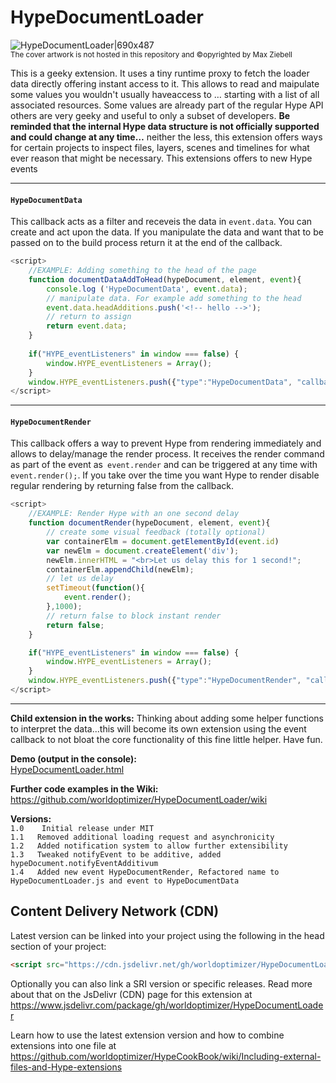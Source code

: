 # HypeDocumentLoader
![HypeDocumentLoader|690x487](https://playground.maxziebell.de/Hype/DocumentLoader/HypeDocumentLoader.jpg?v2)   
<sup>The cover artwork is not hosted in this repository and &copy;opyrighted by Max Ziebell</sup>

This is a geeky extension. It uses a tiny runtime proxy to fetch the loader data directly offering instant access to it. This allows to read and maipulate some values you wouldn't usually haveaccess to … starting with a list of all associated resources. Some values are already part of the regular Hype API others are very geeky and useful to only a subset of developers. **Be reminded that the internal Hype data structure is not officially supported and could change at any time…** neither the less, this extension offers ways for certain projects to inspect files, layers, scenes and timelines for what ever reason that might be necessary. This extensions offers to new Hype events

---

#### `HypeDocumentData`
This callback acts as a filter and receveis the data in `event.data`. You can create and act upon the data. If you manipulate the data and want that to be passed on to the build process return it at the end of the callback.
```javascript
<script>	
	//EXAMPLE: Adding something to the head of the page
	function documentDataAddToHead(hypeDocument, element, event){
		console.log ('HypeDocumentData', event.data);
		// manipulate data. For example add something to the head 
		event.data.headAdditions.push('<!-- hello -->');
		// return to assign
		return event.data;
	}
	
	if("HYPE_eventListeners" in window === false) { 
		window.HYPE_eventListeners = Array();
	}
	window.HYPE_eventListeners.push({"type":"HypeDocumentData", "callback":documentDataAddToHead});
</script>
```

---

#### `HypeDocumentRender`
This callback offers a way to prevent Hype from rendering immediately and allows to delay/manage the render process. It receives the render command as part of the event as` event.render` and can be triggered at any time with `event.render();`. If you take over the time you want Hype to render disable regular rendering by returning false from the callback.
```javascript
<script>	
	//EXAMPLE: Render Hype with an one second delay
	function documentRender(hypeDocument, element, event){
		// create some visual feedback (totally optional)
		var containerElm = document.getElementById(event.id)
		var newElm = document.createElement('div');
		newElm.innerHTML = "<br>Let us delay this for 1 second!";
		containerElm.appendChild(newElm);
		// let us delay
		setTimeout(function(){
			event.render();
		},1000);
		// return false to block instant render
		return false;
	}

	if("HYPE_eventListeners" in window === false) { 
		window.HYPE_eventListeners = Array();
	}
	window.HYPE_eventListeners.push({"type":"HypeDocumentRender", "callback":documentRender});
</script>
```

---

**Child extension in the works:** Thinking about adding some helper functions to interpret the data...this will become its own extension using the event callback to not bloat the core functionality of this fine little helper. Have fun.

**Demo (output in the console):**  
[HypeDocumentLoader.html](https://playground.maxziebell.de/Hype/DocumentLoader/HypeDocumentLoader.html)

**Further code examples in the Wiki:**  
https://github.com/worldoptimizer/HypeDocumentLoader/wiki

**Versions:**\
`1.0	Initial release under MIT`  
`1.1   Removed additional loading request and asynchronicity`  
`1.2   Added notification system to allow further extensibility`  
`1.3   Tweaked notifyEvent to be additive, added hypeDocument.notifyEventAdditivum`  
`1.4   Added new event HypeDocumentRender, Refactored name to HypeDocumentLoader.js and event to HypeDocumentData`

Content Delivery Network (CDN)
--
Latest version can be linked into your project using the following in the head section of your project:
```html
<script src="https://cdn.jsdelivr.net/gh/worldoptimizer/HypeDocumentLoader/HypeDocumentLoader.min.js"></script>
```

Optionally you can also link a SRI version or specific releases. 
Read more about that on the JsDelivr (CDN) page for this extension at https://www.jsdelivr.com/package/gh/worldoptimizer/HypeDocumentLoader

Learn how to use the latest extension version and how to combine extensions into one file at
https://github.com/worldoptimizer/HypeCookBook/wiki/Including-external-files-and-Hype-extensions
